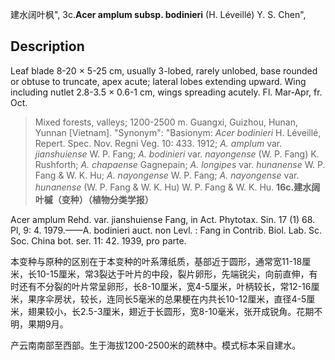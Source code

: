建水阔叶枫",
3c.**Acer amplum subsp. bodinieri** (H. Léveillé) Y. S. Chen",

## Description
Leaf blade 8-20 × 5-25 cm, usually 3-lobed, rarely unlobed, base rounded or obtuse to truncate, apex acute; lateral lobes extending upward. Wing including nutlet 2.8-3.5 × 0.6-1 cm, wings spreading acutely. Fl. Mar-Apr, fr. Oct.

> Mixed forests, valleys; 1200-2500 m. Guangxi, Guizhou, Hunan, Yunnan [Vietnam].
  "Synonym": "Basionym: *Acer bodinieri* H. Léveillé, Repert. Spec. Nov. Regni Veg. 10: 433. 1912; *A. amplum* var. *jianshuiense* W. P. Fang; *A. bodinieri* var. *nayongense* (W. P. Fang) K. Rushforth; *A. chapaense* Gagnepain; *A. longipes* var. *hunanense* W. P. Fang &amp; W. K. Hu; *A. nayongense* W. P. Fang; *A. nayongense* var. *hunanense* (W. P. Fang &amp; W. K. Hu) W. P. Fang &amp; W. K. Hu.
**16c.建水阔叶槭（变种）（植物分类学报）**

Acer amplum Rehd. var. jianshuiense Fang, in Act. Phytotax. Sin. 17 (1) 68. Pl, 9: 4. 1979.——A. bodinieri auct. non Levl. : Fang in Contrib. Biol. Lab. Sc. Soc. China bot. ser. 11: 42. 1939, pro parte.

本变种与原种的区别在于本变种的叶系薄纸质，基部近于圆形，通常宽11-18厘米，长10-15厘米，常3裂达于叶片的中段，裂片卵形，先端锐尖，向前直伸，有时还有不分裂的叶片常呈卵形，长8-10厘米，宽4-5厘米，叶柄较长，常12-16厘米，果序伞房状，较长，连同长5毫米的总果梗在内共长10-12厘米，直径4-5厘米，翅果较小，长2.5-3厘米，翅近于长圆形，宽8-10毫米，张开成锐角。花期不明，果期9月。

产云南南部至西部。生于海拔1200-2500米的疏林中。模式标本采自建水。
